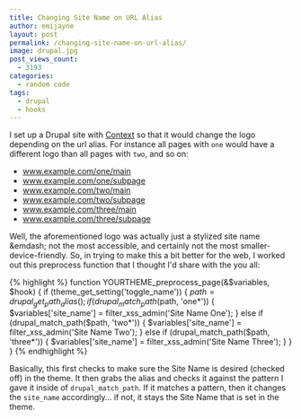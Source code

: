 ```yaml
---
title: Changing Site Name on URL Alias
author: emijayne
layout: post
permalink: /changing-site-name-on-url-alias/
image: drupal.jpg
post_views_count:
  - 3193
categories:
  - random code
tags:
  - drupal
  - hooks
---
```

I set up a Drupal site with [Context][1] so that it would change the logo depending on the url alias. For instance all pages with `one` would have a different logo than all pages with `two`, and so on:

  * www.example.com/one/main
  * www.example.com/one/subpage
  * www.example.com/two/main
  * www.example.com/two/subpage
  * www.example.com/three/main
  * www.example.com/three/subpage

Well, the aforementioned logo was actually just a stylized site name &emdash; not the most accessible, and certainly not the most smaller-device-friendly. So, in trying to make this a bit better for the web, I worked out this preprocess function that I thought I'd share with the you all:

{% highlight %}
function YOURTHEME_preprocess_page(&$variables, $hook) {
  if (theme_get_setting('toggle_name')) {
    $path = drupal_get_path_alias();
    if (drupal_match_path($path, 'one*')) {
      $variables['site_name'] = filter_xss_admin('Site Name One');
    } else if (drupal_match_path($path, 'two*')) {
      $variables['site_name'] = filter_xss_admin('Site Name Two');
    } else if (drupal_match_path($path, 'three*')) {
      $variables['site_name'] = filter_xss_admin('Site Name Three');
    }
  }
}
{% endhighlight %}

Basically, this first checks to make sure the Site Name is desired (checked off) in the theme. It then grabs the alias and checks it against the pattern I gave it inside of `drupal_match_path`. If it matches a pattern, then it changes the `site_name` accordingly... if not, it stays the Site Name that is set in the theme.

 [1]: https://www.drupal.org/project/context "Drupal: Context"